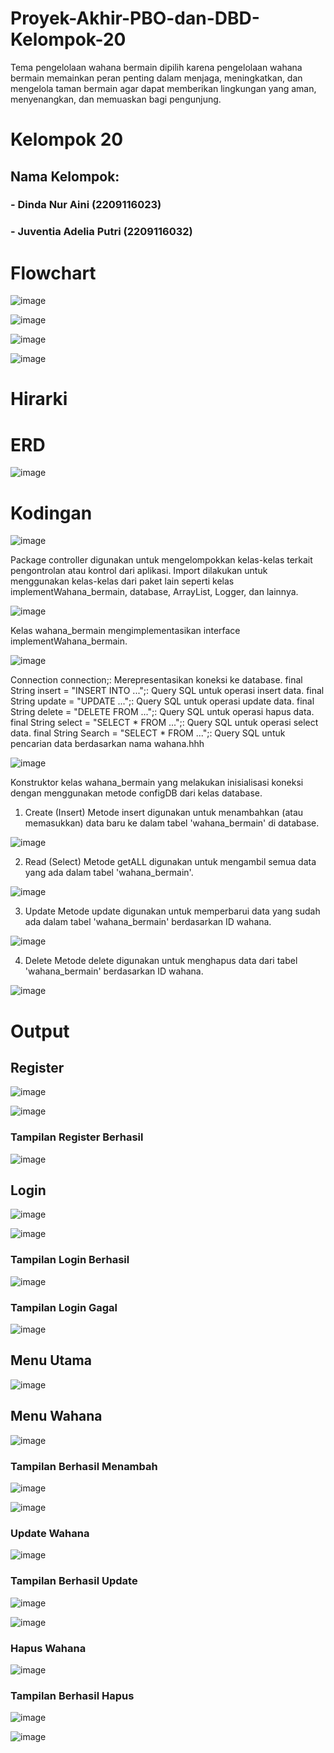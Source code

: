 # Proyek-Akhir-PBO-dan-DBD-Kelompok-20
Tema pengelolaan wahana bermain dipilih karena pengelolaan wahana bermain memainkan peran penting dalam menjaga, meningkatkan, dan mengelola taman bermain agar dapat memberikan lingkungan yang aman, menyenangkan, dan memuaskan bagi pengunjung.

# Kelompok 20
## Nama Kelompok:
### - Dinda Nur Aini (2209116023)
### - Juventia Adelia Putri (2209116032)

# Flowchart

![image](https://github.com/PA-DBD-PBO/Proyek-Akhir-PBO-dan-DBD-Kelompok-20/assets/127454468/18c359c0-6c0c-4582-afc4-b0b63d1462cc)

![image](https://github.com/PA-DBD-PBO/Proyek-Akhir-PBO-dan-DBD-Kelompok-20/assets/127454468/99aa4f14-e243-4c99-a842-b51df29bfe29)

![image](https://github.com/PA-DBD-PBO/Proyek-Akhir-PBO-dan-DBD-Kelompok-20/assets/127454468/3752c6cd-f7a9-46a0-9e33-4dc3059b4e1e)

![image](https://github.com/PA-DBD-PBO/Proyek-Akhir-PBO-dan-DBD-Kelompok-20/assets/127454468/9960f880-bdcb-4785-877f-e60dd9d50b5c)


# Hirarki

# ERD

![image](https://github.com/PA-DBD-PBO/Proyek-Akhir-PBO-dan-DBD-Kelompok-20/assets/127454468/2ae304bb-88a5-4486-b7a1-9eaaf383b123)

# Kodingan

![image](https://github.com/PA-DBD-PBO/Proyek-Akhir-PBO-dan-DBD-Kelompok-20/assets/127454468/6c2f873c-4c5e-4855-8fb8-a5ac03e0914e)

Package controller digunakan untuk mengelompokkan kelas-kelas terkait pengontrolan atau kontrol dari aplikasi.
Import dilakukan untuk menggunakan kelas-kelas dari paket lain seperti kelas implementWahana_bermain, database, ArrayList, Logger, dan lainnya.


![image](https://github.com/PA-DBD-PBO/Proyek-Akhir-PBO-dan-DBD-Kelompok-20/assets/127454468/b72e5751-1f26-4c5d-9bde-1a70c7b884c8)

Kelas wahana_bermain mengimplementasikan interface implementWahana_bermain.


![image](https://github.com/PA-DBD-PBO/Proyek-Akhir-PBO-dan-DBD-Kelompok-20/assets/127454468/585c6fa1-ad9d-45e3-81aa-30ee16daecf1)

Connection connection;: Merepresentasikan koneksi ke database.
final String insert = "INSERT INTO ...";: Query SQL untuk operasi insert data.
final String update = "UPDATE ...";: Query SQL untuk operasi update data.
final String delete = "DELETE FROM ...";: Query SQL untuk operasi hapus data.
final String select = "SELECT * FROM ...";: Query SQL untuk operasi select data.
final String Search = "SELECT * FROM ...";: Query SQL untuk pencarian data berdasarkan nama wahana.hhh


![image](https://github.com/PA-DBD-PBO/Proyek-Akhir-PBO-dan-DBD-Kelompok-20/assets/127454468/b175b782-c429-4e6d-adc2-aed815cdcf68)

Konstruktor kelas wahana_bermain yang melakukan inisialisasi koneksi dengan menggunakan metode configDB dari kelas database.

1. Create (Insert)
Metode insert digunakan untuk menambahkan (atau memasukkan) data baru ke dalam tabel 'wahana_bermain' di database.

![image](https://github.com/PA-DBD-PBO/Proyek-Akhir-PBO-dan-DBD-Kelompok-20/assets/127454468/735972ec-30d0-4565-a935-1494a6dc211e)

2. Read (Select)
Metode getALL digunakan untuk mengambil semua data yang ada dalam tabel 'wahana_bermain'.

![image](https://github.com/PA-DBD-PBO/Proyek-Akhir-PBO-dan-DBD-Kelompok-20/assets/127454468/3f080f88-5d44-4960-9a38-f18d5fa653f6)

3. Update
Metode update digunakan untuk memperbarui data yang sudah ada dalam tabel 'wahana_bermain' berdasarkan ID wahana.

![image](https://github.com/PA-DBD-PBO/Proyek-Akhir-PBO-dan-DBD-Kelompok-20/assets/127454468/34d4ad4c-bbba-4ce1-9108-239ee390fadb)




4. Delete
Metode delete digunakan untuk menghapus data dari tabel 'wahana_bermain' berdasarkan ID wahana.

![image](https://github.com/PA-DBD-PBO/Proyek-Akhir-PBO-dan-DBD-Kelompok-20/assets/127454468/f08df200-83fa-4340-9c20-f1c3bfc782bc)


# Output

## Register

![image](https://github.com/PA-DBD-PBO/Proyek-Akhir-PBO-dan-DBD-Kelompok-20/assets/127454468/1531c679-360a-4246-8157-70b8127e296e)


![image](https://github.com/PA-DBD-PBO/Proyek-Akhir-PBO-dan-DBD-Kelompok-20/assets/127454468/470c6d7c-980d-492e-80c1-8403c53d8b1c)

### Tampilan Register Berhasil

![image](https://github.com/PA-DBD-PBO/Proyek-Akhir-PBO-dan-DBD-Kelompok-20/assets/127454468/5a1f0e76-431b-4334-b883-d5ce431cecf1)




## Login

![image](https://github.com/PA-DBD-PBO/Proyek-Akhir-PBO-dan-DBD-Kelompok-20/assets/127454468/03bc1666-cd23-477c-8e1c-a429df8cc09c)


![image](https://github.com/PA-DBD-PBO/Proyek-Akhir-PBO-dan-DBD-Kelompok-20/assets/127454468/43f88a68-1bfc-4899-b1a0-bd1233271a3d)


### Tampilan Login Berhasil
![image](https://github.com/PA-DBD-PBO/Proyek-Akhir-PBO-dan-DBD-Kelompok-20/assets/127454468/ebe1d334-38b5-4887-936e-573e787b654b)



### Tampilan Login Gagal
![image](https://github.com/PA-DBD-PBO/Proyek-Akhir-PBO-dan-DBD-Kelompok-20/assets/127454468/cfd92cb5-42b0-43d6-bd54-df9f2dccfd97)


## Menu Utama

![image](https://github.com/PA-DBD-PBO/Proyek-Akhir-PBO-dan-DBD-Kelompok-20/assets/127454468/709ce34c-dd89-4694-b15d-27cef4061075)

## Menu Wahana


![image](https://github.com/PA-DBD-PBO/Proyek-Akhir-PBO-dan-DBD-Kelompok-20/assets/127454468/b1df4fcb-3d83-4d09-a7a9-dbf71b77ecbb)

### Tampilan Berhasil Menambah

![image](https://github.com/PA-DBD-PBO/Proyek-Akhir-PBO-dan-DBD-Kelompok-20/assets/127454468/80a3ce9c-35c9-47e6-87f4-e5d0bf6774a7)


![image](https://github.com/PA-DBD-PBO/Proyek-Akhir-PBO-dan-DBD-Kelompok-20/assets/127454468/5dd37f5f-96d5-425e-a137-f8b2461c906d)

### Update Wahana

![image](https://github.com/PA-DBD-PBO/Proyek-Akhir-PBO-dan-DBD-Kelompok-20/assets/127454468/a80e54a9-aa83-4cf0-a825-cf4e859ece6e)

### Tampilan Berhasil Update

![image](https://github.com/PA-DBD-PBO/Proyek-Akhir-PBO-dan-DBD-Kelompok-20/assets/127454468/94e78bfb-43a9-4f29-bccf-4c2b30cea687)


![image](https://github.com/PA-DBD-PBO/Proyek-Akhir-PBO-dan-DBD-Kelompok-20/assets/127454468/70a3c238-3a0f-496d-950b-d660ba317025)

### Hapus Wahana

![image](https://github.com/PA-DBD-PBO/Proyek-Akhir-PBO-dan-DBD-Kelompok-20/assets/127454468/ab893461-d9b2-4a43-8bd5-f3d177d0c498)

### Tampilan Berhasil Hapus

![image](https://github.com/PA-DBD-PBO/Proyek-Akhir-PBO-dan-DBD-Kelompok-20/assets/127454468/4044d1ff-1d8a-497e-8290-4b6883cf534f)

![image](https://github.com/PA-DBD-PBO/Proyek-Akhir-PBO-dan-DBD-Kelompok-20/assets/127454468/13d27427-68ae-4d73-bb2b-7a9e036e8180)

